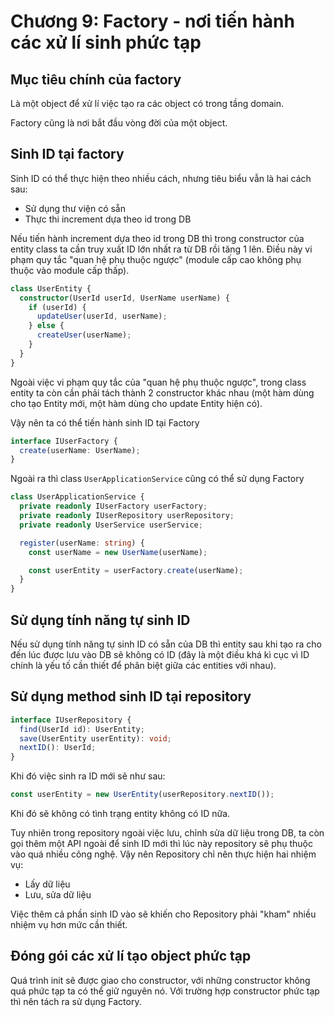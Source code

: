 # Chương 9: Factory - nơi tiến hành các xử lí sinh phức tạp

## Mục tiêu chính của factory

Là một object để xử lí việc tạo ra các object có trong tầng domain.

Factory cũng là nơi bắt đầu vòng đời của một object.

## Sinh ID tại factory

Sinh ID có thể thực hiện theo nhiều cách, nhưng tiêu biểu vẫn là hai cách sau:

- Sử dụng thư viện có sẵn
- Thực thi increment dựa theo id trong DB

Nếu tiến hành increment dựa theo id trong DB thì trong constructor của entity class ta cần truy xuất ID lớn nhất ra từ DB rồi tăng 1 lên. Điều này vi phạm quy tắc "quan hệ phụ thuộc ngược" (module cấp cao không phụ thuộc vào module cấp thấp).

```ts
class UserEntity {
  constructor(UserId userId, UserName userName) {
    if (userId) {
      updateUser(userId, userName);
    } else {
      createUser(userName);
    }
  }
}
```

Ngoài việc vi phạm quy tắc của "quan hệ phụ thuộc ngược", trong class entity ta còn cần phải tách thành 2 constructor khác nhau (một hàm dùng cho tạo Entity mới, một hàm dùng cho update Entity hiện có).

Vậy nên ta có thể tiến hành sinh ID tại Factory

```ts
interface IUserFactory {
  create(userName: UserName);
}
```

Ngoài ra thì class `UserApplicationService` cũng có thể sử dụng Factory

```ts
class UserApplicationService {
  private readonly IUserFactory userFactory;
  private readonly IUserRepository userRepository;
  private readonly UserService userService;

  register(userName: string) {
    const userName = new UserName(userName);

    const userEntity = userFactory.create(userName);
  }
}
```

## Sử dụng tính năng tự sinh ID

Nếu sử dụng tính năng tự sinh ID có sẵn của DB thì entity sau khi tạo ra cho đến lúc được lưu vào DB sẽ không có ID (đây là một điều khá kì cục vì ID chính là yếu tố cần thiết để phân biệt giữa các entities với nhau).

## Sử dụng method sinh ID tại repository

```ts
interface IUserRepository {
  find(UserId id): UserEntity;
  save(UserEntity userEntity): void;
  nextID(): UserId;
}
```

Khi đó việc sinh ra ID mới sẽ như sau:

```ts
const userEntity = new UserEntity(userRepository.nextID());
```

Khi đó sẽ không có tình trạng entity không có ID nữa.

Tuy nhiên trong repository ngoài việc lưu, chỉnh sửa dữ liệu trong DB, ta còn gọi thêm một API ngoài để sinh ID mới thì lúc này repository sẽ phụ thuộc vào quá nhiều công nghệ. Vậy nên Repository chỉ nên thực hiện hai nhiệm vụ:

- Lấy dữ liệu
- Lưu, sửa dữ liệu

Việc thêm cả phần sinh ID vào sẽ khiến cho Repository phải "kham" nhiều nhiệm vụ hơn mức cần thiết.

## Đóng gói các xử lí tạo object phức tạp

Quá trình init sẽ được giao cho constructor, với những constructor không quá phức tạp ta có thể giữ nguyên nó. Với trường hợp constructor phức tạp thì nên tách ra sử dụng Factory.
